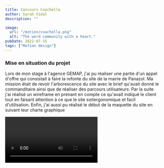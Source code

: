 ```yaml
---
title: Concours Coachella
author: Sarah Vidal
description: ""

image:
  url: "/motion/coachella.png"
  alt: "The word community with a heart."
pubDate: 2022-07-15
tags: ["Motion design"]
---
```


<section class="grid grid-cols-2 gap-28">
  <div class=" flex flex-col gap-4 py-6">
    <h3 class=" text-4xl font-passion">Mise en situation du projet</h3>
    <p class="text-xl ">Lors de mon stage à l'agence GEMAP, j'ai pu réaliser une partie d'un appel d'offre qui consistait à faire la refonte du site de la mairie de Panazol.
Ma mission était de revoir l'arborescence du site avec le brief qu'avait donné le commanditaire ainsi que de réaliser des parcours utilisateurs. Par la suite j'ai réalisé un wireframe en prenant en compte ce qu'avait indiqué le client tout en faisant attention à ce que le site soitergonomique et facil d'utilisation. Enfin, j'ai aussi pu réalisé le début de la maquette du site en suivant leur charte graphique</p>
  </div>
  <div>
  <video class="w-full" loop controls>
    <source src="/projet_coachella/coachella.mp4" type="video/mp4">
  Votre navigateur ne supporte pas la vidéo HTML5.
  </video>
  </div>
</section>


